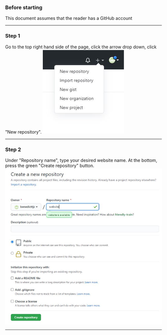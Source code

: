 ### Before starting
This document assumes that the reader has a GitHub account
* * *
### Step 1
Go to the top right hand side of the page, click the arrow drop down, click "New repository".
![Step1](https://raw.githubusercontent.com/benedicttjc/website/gh-pages/Capture1.JPG)
* * *
### Step 2
Under "Repository name", type your desired website name. At the bottom, press the green "Create repository" button. 
![Step2](https://raw.githubusercontent.com/benedicttjc/website/gh-pages/Capture2.JPG)
* * *
